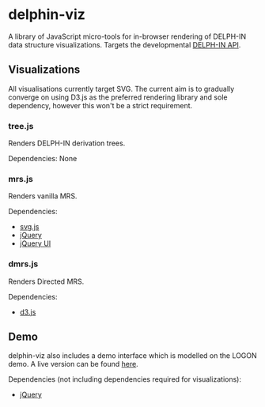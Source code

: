 # delphin-viz

A library of JavaScript micro-tools for in-browser rendering of DELPH-IN data
structure visualizations. Targets the developmental
[DELPH-IN API](http://moin.delph-in.net/ErgApi).

## Visualizations

All visualisations currently target SVG. The current aim is to gradually
converge on using D3.js as the preferred rendering library and sole dependency,
however this won't be a strict requirement.

### tree.js

Renders DELPH-IN derivation trees.

Dependencies: None

### mrs.js

Renders vanilla MRS.

Dependencies: 
* [svg.js]
* [jQuery]
* [jQuery UI]


### dmrs.js

Renders Directed MRS.

Dependencies: 
* [d3.js]


## Demo

delphin-viz also includes a demo interface which is modelled on the LOGON
demo. A live version can be found [here][demo].


Dependencies (not including dependencies required for visualizations):
* [jQuery]


[d3.js]: https://d3js.org/
[svg.js]: http://svgjs.com/
[jQuery]: https://jquery.com/
[jQuery UI]: https://jqueryui.com/
[demo]: http://delph-in.github.io/delphin-viz/demo/
